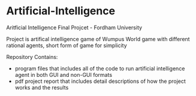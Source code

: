 # Artificial-Intelligence

Aritficial Intelligence Final Projcet - Fordham University

Project is artifical intelligence game of Wumpus World game with different rational agents, short form of game for simplicity

Repository Contains:
- program files that includes all of the code to run artificial intelligence agent in both GUI and non-GUI formats
- pdf project report that includes detail descriptions of how the project works and the results
